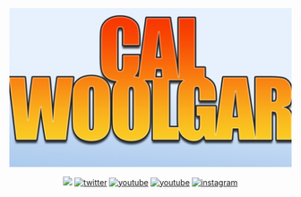 <!--
**calWoolgar/calWoolgar** is a ✨ _special_ ✨ repository because its `README.md` (this file) appears on your GitHub profile.

Here are some ideas to get you started:

- 🔭 I’m currently working on ...
- 🌱 I’m currently learning ...
- 👯 I’m looking to collaborate on ...
- 🤔 I’m looking for help with ...
- 💬 Ask me about ...
- 📫 How to reach me: ...
- 😄 Pronouns: ...
- ⚡ Fun fact: ...
-->

![I'm Cal Woolgar](https://github.com/calWoolgar/calWoolgar/blob/master/assets/readme_img.jpg)

<p align="center">
  <a href="https://calwoolgar.tech/"><img src="https://img.icons8.com/nolan/64/blog.png"/></a>
  <a href="https://twitter.com/callam_woolgar"><img src="https://img.icons8.com/color/96/000000/twitter-squared.png" alt="twitter"/></a>
  <a href="https://www.youtube.com/channel/UClbKDkIl8Ke-E3FoEKJgyIA"><img src="https://img.icons8.com/color/96/000000/youtube.png" alt="youtube"/></a>
  <a href="https://www.youtube.com/channel/UCVe_D9xXXDwXyU2o0_cadxA"><img src="https://img.icons8.com/color/96/000000/youtube.png" alt="youtube"/></a>
  <a href="https://www.instagram.com/calwoolgar/"><img src="https://img.icons8.com/color/96/000000/instagram-new.png" alt="instagram"/></a>
</p>